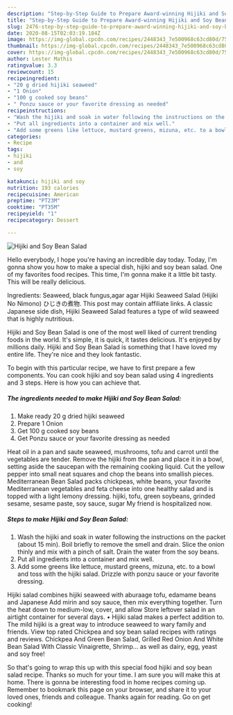 ```yaml
---
description: "Step-by-Step Guide to Prepare Award-winning Hijiki and Soy Bean Salad"
title: "Step-by-Step Guide to Prepare Award-winning Hijiki and Soy Bean Salad"
slug: 2476-step-by-step-guide-to-prepare-award-winning-hijiki-and-soy-bean-salad
date: 2020-08-15T02:03:19.184Z
image: https://img-global.cpcdn.com/recipes/2448343_7e500968c63cd80d/751x532cq70/hijiki-and-soy-bean-salad-recipe-main-photo.jpg
thumbnail: https://img-global.cpcdn.com/recipes/2448343_7e500968c63cd80d/751x532cq70/hijiki-and-soy-bean-salad-recipe-main-photo.jpg
cover: https://img-global.cpcdn.com/recipes/2448343_7e500968c63cd80d/751x532cq70/hijiki-and-soy-bean-salad-recipe-main-photo.jpg
author: Lester Mathis
ratingvalue: 3.3
reviewcount: 15
recipeingredient:
- "20 g dried hijiki seaweed"
- "1 Onion"
- "100 g cooked soy beans"
- " Ponzu sauce or your favorite dressing as needed"
recipeinstructions:
- "Wash the hijiki and soak in water following the instructions on the packet (about 15 min). Boil briefly to remove the smell and drain. Slice the onion thinly and mix with a pinch of salt. Drain the water from the soy beans."
- "Put all ingredients into a container and mix well."
- "Add some greens like lettuce, mustard greens, mizuna, etc. to a bowl and toss with the hijiki salad. Drizzle with ponzu sauce or your favorite dressing."
categories:
- Recipe
tags:
- hijiki
- and
- soy

katakunci: hijiki and soy 
nutrition: 193 calories
recipecuisine: American
preptime: "PT23M"
cooktime: "PT35M"
recipeyield: "1"
recipecategory: Dessert

---
```



![Hijiki and Soy Bean Salad](https://img-global.cpcdn.com/recipes/2448343_7e500968c63cd80d/751x532cq70/hijiki-and-soy-bean-salad-recipe-main-photo.jpg)

Hello everybody, I hope you're having an incredible day today. Today, I'm gonna show you how to make a special dish, hijiki and soy bean salad. One of my favorites food recipes. This time, I'm gonna make it a little bit tasty. This will be really delicious.

Ingredients: Seaweed, black fungus,agar agar Hijiki Seaweed Salad (Hijiki No Nimono) ひじきの煮物. This post may contain affiliate links. A classic Japanese side dish, Hijiki Seaweed Salad features a type of wild seaweed that is highly nutritious.

Hijiki and Soy Bean Salad is one of the most well liked of current trending foods in the world. It's simple, it is quick, it tastes delicious. It's enjoyed by millions daily. Hijiki and Soy Bean Salad is something that I have loved my entire life. They're nice and they look fantastic.


To begin with this particular recipe, we have to first prepare a few components. You can cook hijiki and soy bean salad using 4 ingredients and 3 steps. Here is how you can achieve that.

<!--inarticleads1-->

##### The ingredients needed to make Hijiki and Soy Bean Salad:

1. Make ready 20 g dried hijiki seaweed
1. Prepare 1 Onion
1. Get 100 g cooked soy beans
1. Get  Ponzu sauce or your favorite dressing as needed


Heat oil in a pan and saute seaweed, mushrooms, tofu and carrot until the vegetables are tender. Remove the hijiki from the pan and place it in a bowl, setting aside the saucepan with the remaining cooking liquid. Cut the yellow pepper into small neat squares and chop the beans into smallish pieces. Mediterranean Bean Salad packs chickpeas, white beans, your favorite Mediterranean vegetables and feta cheese into one healthy salad and is topped with a light lemony dressing. hijiki, tofu, green soybeans, grinded sesame, sesame paste, soy sauce, sugar My friend is hospitalized now. 

<!--inarticleads2-->

##### Steps to make Hijiki and Soy Bean Salad:

1. Wash the hijiki and soak in water following the instructions on the packet (about 15 min). Boil briefly to remove the smell and drain. Slice the onion thinly and mix with a pinch of salt. Drain the water from the soy beans.
1. Put all ingredients into a container and mix well.
1. Add some greens like lettuce, mustard greens, mizuna, etc. to a bowl and toss with the hijiki salad. Drizzle with ponzu sauce or your favorite dressing.


Hijiki salad combines hijiki seaweed with aburaage tofu, edamame beans and Japanese Add mirin and soy sauce, then mix everything together. Turn the heat down to medium-low, cover, and allow Store leftover salad in an airtight container for several days. • Hijiki salad makes a perfect addition to. The mild hijiki is a great way to introduce seaweed to wary family and friends. View top rated Chickpea and soy bean salad recipes with ratings and reviews. Chickpea And Green Bean Salad, Grilled Red Onion And White Bean Salad With Classic Vinaigrette, Shrimp… as well as dairy, egg, yeast and soy free! 

So that's going to wrap this up with this special food hijiki and soy bean salad recipe. Thanks so much for your time. I am sure you will make this at home. There is gonna be interesting food in home recipes coming up. Remember to bookmark this page on your browser, and share it to your loved ones, friends and colleague. Thanks again for reading. Go on get cooking!
